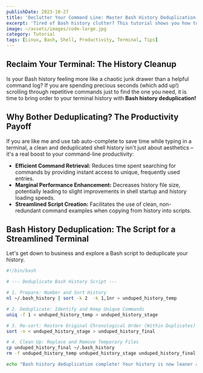 ```yaml
---
publishDate: 2023-10-27
title: 'Declutter Your Command Line: Master Bash History Deduplication'
excerpt: 'Tired of Bash history clutter? This tutorial shows you how to deduplicate your command history with a simple script, boosting your terminal efficiency.'
image: ~/assets/images/code-large.jpg
category: Tutorial
tags: [Linux, Bash, Shell, Productivity, Terminal, Tips]
---
```


## Reclaim Your Terminal: The History Cleanup

Is your Bash history feeling more like a chaotic junk drawer than a helpful command log? If you are spending precious seconds (which add up!) scrolling through repetitive commands just to find the one you need, it is time to bring order to your terminal history with **Bash history deduplication!**

## Why Bother Deduplicating? The Productivity Payoff

If you are like me and use tab auto-complete to save time while typing in a terminal, a clean and deduplicated shell history isn't just about aesthetics – it's a real boost to your command-line productivity:

* **Efficient Command Retrieval:** Reduces time spent searching for commands by providing instant access to unique, frequently used entries.
* **Marginal Performance Enhancement:** Decreases history file size, potentially leading to slight improvements in shell startup and history loading speeds.
* **Streamlined Script Creation:** Facilitates the use of clean, non-redundant command examples when copying from history into scripts.

## Bash History Deduplication: The Script for a Streamlined Terminal

Let's get down to business and explore a Bash script to deduplicate your history.

```bash
#!/bin/bash

# --- Deduplicate Bash History Script ---

# 1. Prepare: Number and Sort History
nl ~/.bash_history | sort -k 2  -k 1,1nr > unduped_history_temp

# 2. Deduplicate: Identify and Keep Unique Commands
uniq -f 1 < unduped_history_temp > unduped_history_stage

# 3. Re-sort: Restore Original Chronological Order (Within Duplicates)
sort -n < unduped_history_stage > unduped_history_final

# 4. Clean Up: Replace and Remove Temporary Files
cp unduped_history_final ~/.bash_history
rm -f unduped_history_temp unduped_history_stage unduped_history_final

echo "Bash history deduplication complete! Your history is now leaner and meaner."

```
